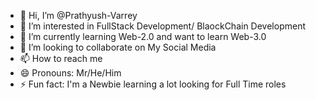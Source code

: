 - 👋 Hi, I’m @Prathyush-Varrey
- 👀 I’m interested in FullStack Development/ BlaockChain Development
- 🌱 I’m currently learning Web-2.0 and want to learn Web-3.0
- 💞️ I’m looking to collaborate on My Social Media 
- 📫 How to reach me 
- 😄 Pronouns: Mr/He/Him
- ⚡ Fun fact: I'm a Newbie learning a lot looking for Full Time roles

<!---
Prathyush-Varrey/Prathyush-Varrey is a ✨ special ✨ repository because its `README.md` (this file) appears on your GitHub profile.
You can click the Preview link to take a look at your changes.
--->
